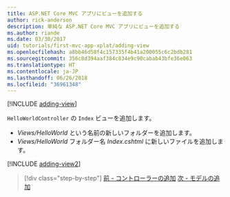 ```yaml
---
title: ASP.NET Core MVC アプリにビューを追加する
author: rick-anderson
description: 単純な ASP.NET Core MVC アプリにビューを追加する
ms.author: riande
ms.date: 03/30/2017
uid: tutorials/first-mvc-app-xplat/adding-view
ms.openlocfilehash: a8bb46d58f4c157335f4b41a200055c6c2bdb281
ms.sourcegitcommit: 356c8d394aaf384c834e9c90cabab43bfe36e063
ms.translationtype: HT
ms.contentlocale: ja-JP
ms.lasthandoff: 06/26/2018
ms.locfileid: "36961348"
---
```

[!INCLUDE [adding-view](../../includes/mvc-intro/adding_view1.md)]

`HelloWorldController` の `Index` ビューを追加します。

* *Views/HelloWorld* という名前の新しいフォルダーを追加します。
* *Views/HelloWorld* フォルダー名 *Index.cshtml* に新しいファイルを追加します。

[!INCLUDE [adding-view2](../../includes/mvc-intro/adding_view2.md)]

> [!div class="step-by-step"]
> [前 - コントローラーの追加](adding-controller.md)
> [次 - モデルの追加](adding-model.md)
